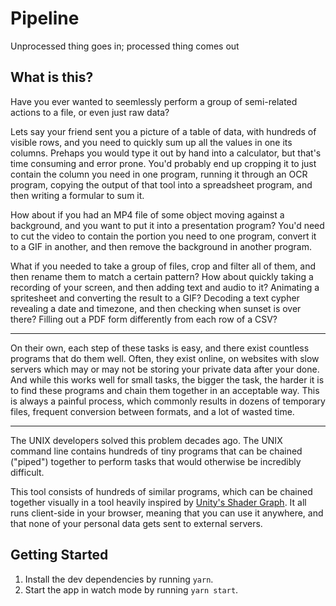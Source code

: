 # Pipeline

Unprocessed thing goes in; processed thing comes out

## What is this?

Have you ever wanted to seemlessly perform a group of semi-related actions to a file, or even just raw data?

Lets say your friend sent you a picture of a table of data, with hundreds of visible rows, and you need to quickly sum up all the values in one its columns. Prehaps you would type it out by hand into a calculator, but that's time consuming and error prone. You'd probably end up cropping it to just contain the column you need in one program, running it through an OCR program, copying the output of that tool into a spreadsheet program, and then writing a formular to sum it.

How about if you had an MP4 file of some object moving against a background, and you want to put it into a presentation program? You'd need to cut the video to contain the portion you need to one program, convert it to a GIF in another, and then remove the background in another program.

What if you needed to take a group of files, crop and filter all of them, and then rename them to match a certain pattern? How about quickly taking a recording of your screen, and then adding text and audio to it? Animating a spritesheet and converting the result to a GIF? Decoding a text cypher revealing a date and timezone, and then checking when sunset is over there? Filling out a PDF form differently from each row of a CSV?

---

On their own, each step of these tasks is easy, and there exist countless programs that do them well. Often, they exist online, on websites with slow servers which may or may not be storing your private data after your done. And while this works well for small tasks, the bigger the task, the harder it is to find these programs and chain them together in an acceptable way. This is always a painful process, which commonly results in dozens of temporary files, frequent conversion between formats, and a lot of wasted time.

---

The UNIX developers solved this problem decades ago. The UNIX command line contains hundreds of tiny programs that can be chained ("piped") together to perform tasks that would otherwise be incredibly difficult.

This tool consists of hundreds of similar programs, which can be chained together visually in a tool heavily inspired by [Unity's Shader Graph](https://unity.com/shader-graph). It all runs client-side in your browser, meaning that you can use it anywhere, and that none of your personal data gets sent to external servers.

## Getting Started

1. Install the dev dependencies by running `yarn`.
2. Start the app in watch mode by running `yarn start`.
